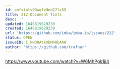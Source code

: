 ```yaml
---
id: onfvtalv00wqfe9nd27lx59
title: 212 Document Tints
desc: ''
updated: 1646819629239
created: 1646819629239
url: 'https://github.com/imba/imba.io/issues/212'
status: OPEN
issueID: I_kwDOAtkXbM48bAhW
author: 'https://github.com/trafnar'
---
```

https://www.youtube.com/watch?v=W6MhPgk1ji4
